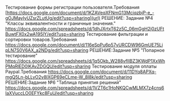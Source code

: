 Тестирование формы регистрации пользователя.Требования [https://docs.google.com/document/d/1KZAVeqXFNmG13MciqzbjP-e_-gOJMayIyUZsrZLutUg/edit?usp=sharing](url)
РЕШЕНИЕ: Задание №4 "Классы эквивалентности и граничные значения." https://docs.google.com/spreadsheets/d/1dhJXrtxT62z5C_06mGgH2j0zUFtBuwtFX0x2wA195lY/edit?usp=sharing
Тестирование фильтрации и сортировки товаров.Требования https://docs.google.com/document/d/116eSpPu6p57yURCDW96GmUE75LipLN7S0V6AX_a2NDg/edit?usp=sharing
РЕШЕНИЕ:Задание №5 "Попарное тестирование"  https://docs.google.com/spreadsheets/d/1q5Okb_W288vfIIBZ3KWdP1XxWhPMqRlED0lKAvZDGQU/edit?usp=sharing
Тестирование модуля оплаты Paypal.Требования https://docs.google.com/document/d/11DYq8APXq-mgQ5Ln-bLLyO2v8IXGP69eCLme-W_8I8k/edit?usp=sharing 
РЕШЕНИЕ:Задание №6 "Таблица принятия решений" https://docs.google.com/spreadsheets/d/1VZT6c1HoNKQCwMLMX7z4cns6IaXVuccLO0EFYkc8FuU/edit?usp=sharing
